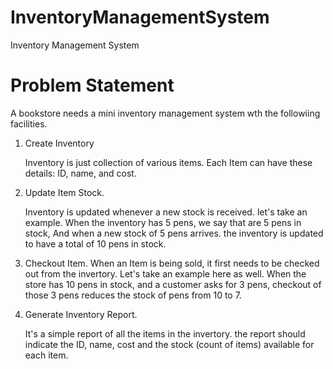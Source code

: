 # InventoryManagementSystem
Inventory Management System

# Problem Statement
A bookstore needs a mini inventory management system wth the followiing facilities.

1. Create Inventory
  
    Inventory is just collection of various items. Each Item can have these details: ID, name, and cost.
  
  
2. Update Item Stock.
   
   Inventory is updated whenever a new stock is received. let's take an example. When the inventory has 5 pens, we say that are 
   5 pens in stock, And when a new stock of 5 pens arrives. the inventory is updated to have a total of 10 pens in stock.


3. Checkout Item.
    When an Item is being sold, it first needs to be checked out from the invertory. Let's take an example here as well.
    When the store has 10 pens in stock, and a customer  asks for 3 pens, checkout of those 3 pens reduces the stock of pens
    from 10 to 7.

4. Generate Inventory Report.
  
    It's a simple report of all the items in the invertory. the report should indicate the ID, name, cost and the stock (count     of items) available for each item.
